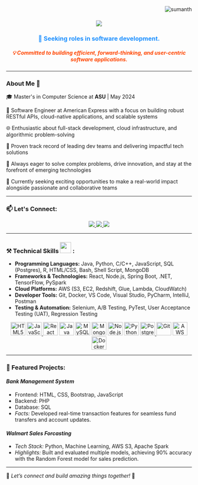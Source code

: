 
<img align="right" src="https://komarev.com/ghpvc/?username=sujayb255&label=Profile%20views&color=0e75b6&style=flat" alt="sumanth" />

<h1 align="center">
    <img src="https://readme-typing-svg.herokuapp.com?font=Righteous&size=35&duration=4000&center=true&vCenter=true&width=500&height=70&lines=Greetings!+👋;+I'm+Sumanth+Gunda;+pleased+to+have+you+here!;&color=0e75b6" />
</h1>

<h3 align="center" style="color: #1e90ff;">🚀 Seeking roles in software development. 
</h3>

<h5 align="center" style="color: #ff4500;">💡 Committed to building efficient, forward-thinking, and user-centric software applications.</h5>

---

### About Me 👋
🎓 Master's in Computer Science at **ASU** | May 2024  

💼 Software Engineer at American Express with a focus on building robust RESTful APIs, cloud-native applications, and scalable systems

🌐 Enthusiastic about full-stack development, cloud infrastructure, and algorithmic problem-solving

👥 Proven track record of leading dev teams and delivering impactful tech solutions

🧠 Always eager to solve complex problems, drive innovation, and stay at the forefront of emerging technologies

🌟 Currently seeking exciting opportunities to make a real-world impact alongside passionate and collaborative teams

---

### 📫 Let's Connect:
<div align="center">
  <a href="mailto:sumanthgunda96@gmail.com">
    <img src="https://img.shields.io/badge/Gmail-333333?style=for-the-badge&logo=gmail&logoColor=red" />
  </a>
  <a href="https://www.linkedin.com/in/sumanthg1">
    <img src="https://img.shields.io/badge/LinkedIn-0077B5?style=for-the-badge&logo=linkedin&logoColor=white" />
  </a>
  <a href="https://github.com/sumanth-lab">
     <img src="https://img.shields.io/badge/GitHub-181717?style=for-the-badge&logo=github&logoColor=white" />
  </a>
</div>

---

### ⚒️ Technical Skills <img src='https://user-images.githubusercontent.com/74038190/206662607-d9e7591e-bbf9-42f9-9386-29efc927bc16.gif' width="30"> :

- **Programming Languages:** Java, Python, C/C++, JavaScript, SQL (Postgres), R, HTML/CSS, Bash, Shell Script, MongoDB
- **Frameworks & Technologies:** React, Node.js, Spring Boot, .NET, TensorFlow, PySpark
- **Cloud Platforms:** AWS (S3, EC2, Redshift, Glue, Lambda, CloudWatch)
- **Developer Tools:** Git, Docker, VS Code, Visual Studio, PyCharm, IntelliJ, Postman
- **Testing & Automation:** Selenium, A/B Testing, PyTest, User Acceptance Testing (UAT), Regression Testing

<p align="center">
<a href="https://developer.mozilla.org/en-US/docs/Web/HTML" target="_blank" rel="noreferrer">
  <img src="https://raw.githubusercontent.com/danielcranney/readme-generator/main/public/icons/skills/html5-colored.svg" alt="HTML5" width="40" height="36" /></a>
<a href="https://developer.mozilla.org/en-US/docs/Web/JavaScript" target="_blank" rel="noreferrer">
  <img src="https://raw.githubusercontent.com/danielcranney/readme-generator/main/public/icons/skills/javascript-colored.svg" alt="JavaScript" width="40" height="36" /</a>
<a href="https://reactjs.org/" target="_blank" rel="noreferrer">
  <img src="https://raw.githubusercontent.com/danielcranney/readme-generator/main/public/icons/skills/react-colored.svg" alt="React" width="40" height="36" /></a>
<a href="https://www.java.com/" target="_blank" rel="noreferrer">
  <img src="https://raw.githubusercontent.com/danielcranney/readme-generator/main/public/icons/skills/java-colored.svg" alt="Java" width="40" height="36" /></a>
<a href="https://www.mysql.com/" target="_blank" rel="noreferrer">
  <img src="https://raw.githubusercontent.com/danielcranney/readme-generator/main/public/icons/skills/mysql-colored.svg" alt="MySQL" width="40" height="36" /></a>
<a href="https://www.mongodb.com/" target="_blank" rel="noreferrer">
  <img src="https://raw.githubusercontent.com/danielcranney/readme-generator/main/public/icons/skills/mongodb-colored.svg" alt="MongoDB" width="40" height="36" /></a>
<a href="https://nodejs.org/" target="_blank" rel="noreferrer">
  <img src="https://raw.githubusercontent.com/danielcranney/readme-generator/main/public/icons/skills/nodejs-colored.svg" alt="Node.js" width="40" height="36" /></a>
<a href="https://www.python.org/" target="_blank" rel="noreferrer">
  <img src="https://raw.githubusercontent.com/danielcranney/readme-generator/main/public/icons/skills/python-colored.svg" alt="Python" width="40" height="36" /></a>
<a href="https://www.postgresql.org/" target="_blank" rel="noreferrer">
  <img src="https://raw.githubusercontent.com/danielcranney/readme-generator/main/public/icons/skills/postgresql-colored.svg" alt="PostgreSQL" width="40" height="36" /</a>
<a href="https://git-scm.com/" target="_blank" rel="noreferrer">
  <img src="https://raw.githubusercontent.com/danielcranney/readme-generator/main/public/icons/skills/git-colored.svg" alt="Git" width="40" height="36" /></a>
<a href="https://aws.amazon.com/" target="_blank" rel="noreferrer">
  <img src="https://raw.githubusercontent.com/danielcranney/readme-generator/main/public/icons/skills/aws-colored-dark.svg" alt="AWS" width="40" height="36" /></a>
<a href="https://www.docker.com/" target="_blank" rel="noreferrer">
  <img src="https://raw.githubusercontent.com/danielcranney/readme-generator/main/public/icons/skills/docker-colored.svg" alt="Docker" width="40" height="36" /></a>
</p>


---

### 🌟 Featured Projects:
#### *Bank Management System*
- Frontend: HTML, CSS, Bootstrap, JavaScript
- Backend: PHP
- Database: SQL
- *Facts:* Developed real-time transaction features for seamless fund transfers and account updates.

#### *Walmart Sales Forcasting*
- *Tech Stack:* Python, Machine Learning, AWS S3, Apache Spark  
- *Highlights:* Built and evaluated multiple models, achieving 90% accuracy with the Random Forest model for sales prediction.

---

🎯 *Let’s connect and build amazing things together!* 🚀


